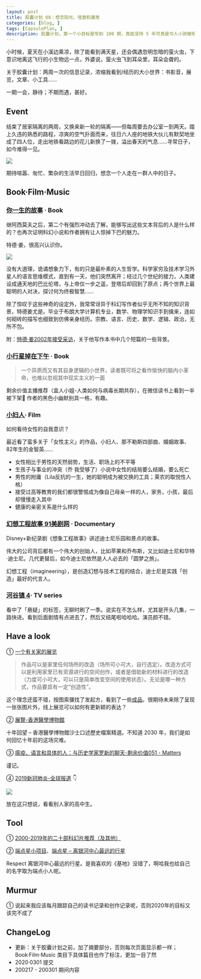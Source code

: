 ```yaml
---
layout: post
title: 胶囊计划 08：想念阳光、喧嚣和庸常
categories: [blog, ]
tags: [CapsulePlan, ]
description: 胶囊计划，第一个小目标是写到 100 期，真能坚持 5 年可真是令人小骄傲呢
---
```


小时候，夏天在小溪边乘凉，除了能看到满天星，还会偶遇忽明忽暗的萤火虫，下意识地离这飞行的小生物远一点，外婆说，萤火虫飞到耳朵里，耳朵会聋的。

关于胶囊计划：两周一次的信息记录，浓缩我看到/经历的大小世界：书影音，展览，文章、小工具……

一期一会，静待；不期而遇，甚好。

## Event

结束了居家隔离的两周，又换来新一轮的隔离——但每周要去办公室一到两天。踏上久违的熟悉的路程，凉爽的空气扑面而来，往日六人座的地铁大伙儿有默契地坐成了四人位，走出地铁看路边的花儿新换了一拨，溢出春天的气息……寻常日子，如今难得一见。

![](https://tva1.sinaimg.cn/large/00831rSTgy1gcehpqdzr6j31400u0k2t.jpg)

期待喧嚣、匆忙、繁杂的生活早日回归，想念一个人走在一群人中的日子。

## Book·Film·Music

### [你一生的故事](https://book.douban.com/subject/34672178/) · Book

继阿西莫夫之后，第二个有强烈冲动去了解，能够写出这些文本背后的人是什么样的？也再次证明科幻小说和作者拥有让人惊掉下巴的魅力。

特德·姜，很高兴认识你。

![](https://tva1.sinaimg.cn/large/00831rSTgy1gcei7b9uzij30di09gjuw.jpg)

没有大道理，诡谲想象力下，有的只是最朴素的人生哲学。科学家穷及技术学习外星人的语言思维模式，直到有一天，他们突然离开；经过几个世纪的接力，人类建设成通天地的巴比伦塔，与上帝仅一步之遥，登塔后却回到了原点；两个世界上最聪明的人对决，探讨何为终极智慧……

除了惊叹于这些神奇的设定外，我常常讶异于科幻写作者似乎无所不知的知识背景，特德姜尤是。毕业于布朗大学计算机专业，数学、物理学知识手到擒来，连如何砌砖的描写也细致到仿佛亲身经历。宗教、语言、历史、数学、逻辑、政治，无所不包。

附：[特德·姜2002年接受采访](http://www.infinityplus.co.uk/nonfiction/inttchiang.htm)，关于他写作本书中几个短篇的一些背景。

### [小行星掉在下午](https://book.douban.com/subject/34907855/) · Book

> 一个异质而又有其自身逻辑的小世界，读者既可将之看作愉快的脑内小革命，也难以忽视其中现实主义的一面

剩余价值主播推荐（盒人小姐-人类如何与病毒长期共存），在微信读书上看到一半被下架😤 作者的黑色小幽默别具一格，有趣。

### [小妇人](https://movie.douban.com/subject/26348103/)· Film

如何看待女性的自我意识？

最近看了蛮多关于「女性主义」的作品，小妇人、那不勒斯四部曲、婚姻故事、82年生的金智英……

- 女性相比于男性的天然弱势，生活、职场上的不平等
- 生孩子与事业的冲突（乔 我受够了）小说中女性的结局要么结婚，要么死亡
- 男性的附庸（Lila反抗的一生，她的聪明成为被交换的工具；莱农的取悦性人格）
- 接受过高等教育的我们都很警惕成为像自己母亲一样的人，家务，小孩，最后却慢慢走入其中
- 健康的亲密关系是什么样的

### [幻想工程故事 91美剧网](https://91mjw.com/vplay/MjY3MS0xLTA=.html) · Documentary

Disney+新纪录剧《想象工程故事》讲述迪士尼乐园和景点的故事。

伟大的公司背后都有一个伟大的创始人，比如苹果和乔布斯，又比如迪士尼和华特·迪士尼。几代更替后，如今迪士尼依然是人人必去的「圆梦之旅」。

幻想工程（imagineering），是创造幻想与技术工程的结合，迪士尼是实践「创造」最好的代言人。

### [河谷镇 4](https://movie.douban.com/subject/30450402/)· TV series

看中了「悬疑」的标签，无聊时刷了一季。说实在不怎么样，尤其是开头几集，一路快进。看到后面剧情有点进去了，然后又结尾啦哈哈哈。演员颜不错。

## Have a look

① [一个有关家的展览](https://mp.weixin.qq.com/s/yJRib1WJIpOZvPkDUHND3w)

> 作品可以是家里任何场所的改造（场所可小可大，自行选定）。改造方式可以是利用家里已有资源进行的空间创作，或者是借助新的材料进行的改造（力度可小可大，可以只是简单改变空间的使用状态）。无论是哪一种方式，作品要具有一定“创造性”。

这个理念还蛮不错，按图索骥找了发起方，看到了一些[成品](https://mp.weixin.qq.com/s/7QnWJC0HnT7L8uZ8SaXHiw)。很期待未来除了呈现一张张图片外，线上展览可以如何有更新颖的表达？

② [展覽-香港醫學博物館](https://www.hkmms.org.hk/zh/event-exh/exhibitions/)

十年回望 – 香港醫學博物館沙士口述歷史檔案精選。不知道 2030 年，我们是如何回忆十年前的这场灾难。

③ [瘟疫、语言和具体的人：与历史学家罗新的聊天-剩余价值051 - Matters](https://matters.news/@surplusvalue/%E7%98%9F%E7%96%AB-%E8%AF%AD%E8%A8%80%E5%92%8C%E5%85%B7%E4%BD%93%E7%9A%84%E4%BA%BA-%E4%B8%8E%E5%8E%86%E5%8F%B2%E5%AD%A6%E5%AE%B6%E7%BD%97%E6%96%B0%E7%9A%84%E8%81%8A%E5%A4%A9-%E5%89%A9%E4%BD%99%E4%BB%B7%E5%80%BC051-bafyreihixqbzwb73hd2c26v74ly6eqelkks34qzm4sepomky5kn3zmwx6a)

谨记。

④ [2019新冠肺炎-全球报道](https://2019ncptoday.news.blog/) 👇

![](https://tva1.sinaimg.cn/large/0082zybpgy1gc39pk0e0nj30u01o0k12.jpg)

放在这只想说，看看别人家的高中生。

## Tool

① [2000-2019年的二十部科幻片推荐（及其他）](https://www.douban.com/note/751609391/)

② [端点星小项目](https://terminus2049.github.io/index.html/)、[端点星 – 离银河中心最远的行星](https://wxdeletedarticle.github.io/Terminus/)

Respect 离银河中心最远的行星。是我喜欢的《基地》没错了，啊哈我也给自己的名字取为端点小人呢。

## Murmur

① 说起来我应该每月跟踪自己的读书记录和创作记录呢，否则2020年的目标又该完不成了

## ChangeLog

- 更新：关于胶囊计划之前，加了摘要部分，否则每次页面显示都一样；Book·Film·Music 类目下具体篇目也作了标注，更加一目了然
- 2020·0301 提交
- 200217 - 200301 期间内容